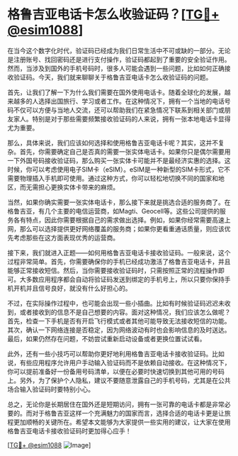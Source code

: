 # 格鲁吉亚电话卡怎么收验证码？[[TG💪+ @esim1088](https://t.me/s/esim1088)]

在当今这个数字化时代，验证码已经成为我们日常生活中不可或缺的一部分。无论是注册账号、找回密码还是进行支付操作，验证码都起到了重要的安全验证作用。然而，当涉及到国外的手机号码时，很多人可能会遇到一些问题，比如如何正确接收验证码。今天，我们就来聊聊关于格鲁吉亚电话卡怎么收验证码的问题。

首先，让我们了解一下为什么我们需要在国外使用电话卡。随着全球化的发展，越来越多的人选择出国旅行、学习或者工作。在这种情况下，拥有一个当地的电话号码不仅可以方便与当地人交流，还可以帮助我们在紧急情况下联系到相关部门或朋友家人。特别是对于那些需要频繁接收验证码的人来说，拥有一张本地电话卡显得尤为重要。

那么，具体来说，我们应该如何选择和使用格鲁吉亚电话卡呢？其实，这并不复杂。首先，你需要确定自己是否真的需要一张实体电话卡。如果你只是偶尔需要用一下外国号码接收验证码，那么购买一张实体卡可能并不是最经济实惠的选择。这时候，你可以考虑使用电子SIM卡（eSIM）。eSIM是一种新型的SIM卡形式，它不需要物理插入手机即可使用。通过这种方式，你可以轻松地切换不同的国家和地区，而无需担心更换实体卡带来的麻烦。

当然，如果你确实需要一张实体电话卡，那么接下来就是挑选合适的服务商了。在格鲁吉亚，有几个主要的电信运营商，如Magti、Geocell等。这些公司提供的服务各有特点，因此你需要根据自己的需求做出选择。例如，如果你经常需要高速上网，那么可以选择提供更好网络覆盖的服务商；如果你更看重通话质量，则应该优先考虑那些在这方面表现优秀的运营商。

接下来，我们就进入正题——如何用格鲁吉亚电话卡接收验证码。一般来说，这个过程非常简单。首先，你需要确保你的手机已经成功激活了格鲁吉亚电话卡，并且能够正常接收短信。然后，当你需要接收验证码时，只需按照正常的流程操作即可。大多数应用程序都会自动将验证码发送到绑定的手机号上，所以只要你保持手机开机并且信号良好，就没有什么好担心的。

不过，在实际操作过程中，也可能会出现一些小插曲。比如有时候验证码迟迟未收到，或者接收到的信息不是自己想要的内容。面对这种情况，我们应该怎么做呢？首先，检查一下手机是否有开启飞行模式或者其他可能导致无法接收短信的功能。其次，确认一下网络连接是否稳定，因为网络波动有时也会影响信息的及时送达。最后，如果仍然存在问题，不妨尝试重新启动设备或者更换位置试试看。

此外，还有一些小技巧可以帮助你更好地利用格鲁吉亚电话卡接收验证码。比如说，有些应用程序允许用户手动输入验证码而不是依赖自动接收。在这种情况下，你可以提前准备好一份备用号码清单，以便在必要时快速切换到其他可用的号码上。另外，为了保护个人隐私，建议不要随意泄露自己的手机号码，尤其是在公共场合输入验证码时要特别小心。

总之，无论你是长期居住在国外还是短期访问，拥有一张可靠的电话卡都是非常必要的。而对于格鲁吉亚这样一个充满魅力的国家而言，选择合适的电话卡更是让旅程更加顺畅的关键所在。希望本文能够为大家提供一些实用的建议，让大家在使用格鲁吉亚电话卡接收验证码时更加得心应手！

[[TG💪+ @esim1088](https://t.me/s/esim1088) ![Image](https://i.postimg.cc/4NQfJmqS/Snipaste-2025-05-13-00-14-12.png)]